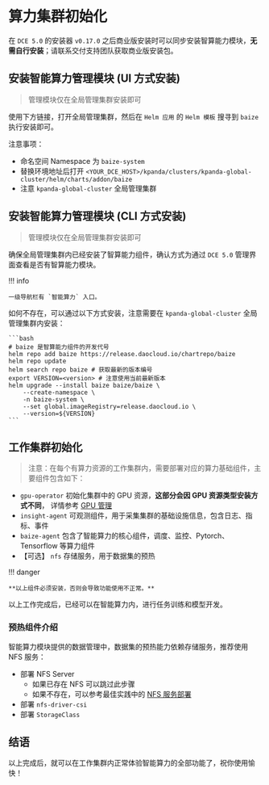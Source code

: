 # 算力集群初始化

在 `DCE 5.0` 的安装器 `v0.17.0` 之后商业版安装时可以同步安装智算能力模块，**无需自行安装**；请联系交付支持团队获取商业版安装包。

## 安装智能算力管理模块 (UI 方式安装)

> 管理模块仅在全局管理集群安装即可

使用下方链接，打开全局管理集群，然后在 `Helm 应用` 的 `Helm 模板` 搜寻到 `baize` 执行安装即可。

注意事项：

* 命名空间 Namespace 为 `baize-system`
* 替换环境地址后打开 `<YOUR_DCE_HOST>/kpanda/clusters/kpanda-global-cluster/helm/charts/addon/baize`
* 注意 `kpanda-global-cluster` 全局管理集群

## 安装智能算力管理模块 (CLI 方式安装)

> 管理模块仅在全局管理集群安装即可

确保全局管理集群内已经安装了智算能力组件，确认方式为通过 `DCE 5.0` 管理界面查看是否有智算能力模块。

!!! info

    一级导航栏有 `智能算力` 入口。

如何不存在，可以通过以下方式安装，注意需要在 `kpanda-global-cluster` 全局管理集群内安装：

    ```bash
    # baize 是智算能力组件的开发代号
    helm repo add baize https://release.daocloud.io/chartrepo/baize
    helm repo update
    helm search repo baize # 获取最新的版本编号
    export VERSION=<version> # 注意使用当前最新版本
    helm upgrade --install baize baize/baize \
        --create-namespace \
        -n baize-system \
        --set global.imageRegistry=release.daocloud.io \
        --version=${VERSION}
    ```

## 工作集群初始化

> 注意：在每个有算力资源的工作集群内，需要部署对应的算力基础组件，主要组件包含如下：

* `gpu-operator` 初始化集群中的 GPU 资源，**这部分会因 GPU 资源类型安装方式不同**，
  详情参考 [GPU 管理](../../kpanda/user-guide/gpu/index.md)
* `insight-agent` 可观测组件，用于采集集群的基础设施信息，包含日志、指标、事件
* `baize-agent` 包含了智能算力的核心组件，调度、监控、Pytorch、Tensorflow 等算力组件
* 【可选】 `nfs` 存储服务，用于数据集的预热

!!! danger

    **以上组件必须安装，否则会导致功能使用不正常。**

以上工作完成后，已经可以在智能算力内，进行任务训练和模型开发。

### 预热组件介绍

智能算力模块提供的数据管理中，数据集的预热能力依赖存储服务，推荐使用 NFS 服务：

* 部署 NFS Server
  * 如果已存在 NFS 可以跳过此步骤
  * 如果不存在，可以参考最佳实践中的 [NFS 服务部署](../../baize/best-practice/deploy-nfs-in-worker.md)
* 部署 `nfs-driver-csi`
* 部署 `StorageClass`

## 结语

以上完成后，就可以在工作集群内正常体验智能算力的全部功能了，祝你使用愉快！
